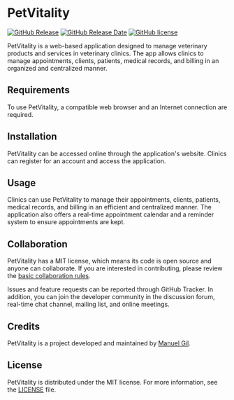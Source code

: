 # PetVitality

[![GitHub Release](https://img.shields.io/github/v/release/ManuelGil/pet-vitality-app)](https://github.com/ManuelGil/pet-vitality-app/releases/tag/v0.1.0)
[![GitHub Release Date](https://img.shields.io/github/release-date/ManuelGil/pet-vitality-app)](https://github.com/ManuelGil/pet-vitality-app/releases/tag/v0.1.0)
[![GitHub license](https://img.shields.io/github/license/ManuelGil/pet-vitality-app)](./LICENSE)

PetVitality is a web-based application designed to manage veterinary products and services in veterinary clinics. The app allows clinics to manage appointments, clients, patients, medical records, and billing in an organized and centralized manner.

## Requirements

To use PetVitality, a compatible web browser and an Internet connection are required.

## Installation

PetVitality can be accessed online through the application's website. Clinics can register for an account and access the application.

## Usage

Clinics can use PetVitality to manage their appointments, clients, patients, medical records, and billing in an efficient and centralized manner. The application also offers a real-time appointment calendar and a reminder system to ensure appointments are kept.

## Collaboration

PetVitality has a MIT license, which means its code is open source and anyone can collaborate. If you are interested in contributing, please review the [basic collaboration rules](CODE_OF_CONDUCT.md).

Issues and feature requests can be reported through GitHub Tracker. In addition, you can join the developer community in the discussion forum, real-time chat channel, mailing list, and online meetings.

## Credits

PetVitality is a project developed and maintained by [Manuel Gil](https://github.com/ManuelGil).

## License

PetVitality is distributed under the MIT license. For more information, see the [LICENSE](LICENSE.md) file.
